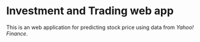 # Investment and Trading web app

This is an web application for predicting stock price using data from _Yahoo! Finance_.
